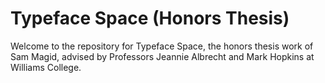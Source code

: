 # Typeface Space (Honors Thesis)

Welcome to the repository for Typeface Space, the honors thesis work of Sam Magid, advised by Professors Jeannie Albrecht and Mark Hopkins at Williams College.